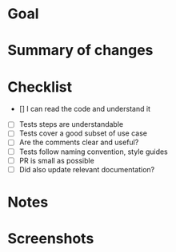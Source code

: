 # Goal

<!-- What purpose will the tests/user story serve? How will they help you find bugs/improve something? Why this is important !-->

# Summary of changes

<!-- Describe your code changes for reviewers. Explain
- How you implemented the solution?
- Does it impact any other area of the project?
!-->

# Checklist

- [] I can read the code and understand it
- [ ] Tests steps are understandable
- [ ] Tests cover a good subset of use case
- [ ] Are the comments clear and useful?
- [ ] Tests follow naming convention, style guides
- [ ] PR is small as possible
- [ ] Did also update relevant documentation?

# Notes

<!-- Add any additional information that would be useful to the reviewer !-->

# Screenshots

<!-- Any important changes in the UI (Screenshots)? Any external evidence !-->
